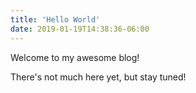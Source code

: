 ```yaml
---
title: 'Hello World'
date: 2019-01-19T14:38:36-06:00
---
```


Welcome to my awesome blog!

There's not much here yet, but stay tuned!
